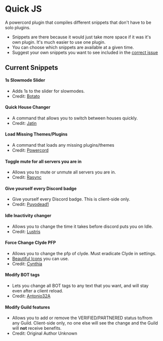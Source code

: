 # Quick JS
A powercord plugin that compiles different snippets that don't have to be solo plugins.

* Snippets are there because it would just take more space if it was it's own plugin. It's much easier to use one plugin.
* You can choose which snippets are available at a given time.
* Suggest your own snippets you want to see included in the [correct issue](https://github.com/12944qwerty/quick-js/issues/1)


## Current Snippets
#### 1s Slowmode Slider
* Adds 1s to the slider for slowmodes.
* Credit: [Botato](https://canary.discord.com/channels/538759280057122817/755005784999329883/758129145648513024)

#### Quick House Changer
* A command that allows you to switch between houses quickly.
* Credit: [Jatin](https://canary.discord.com/channels/538759280057122817/755005784999329883/759741448597274654)

#### Load Missing Themes/Plugins
* A command that loads any missing plugins/themes
* Credit: [Powercord](https://github.com/powercord-org/powercord/blob/737d09139c06b1b48450a6c8086f101ecfd5d780/src/Powercord/plugins/pc-moduleManager/index.js#L136-L170)

#### Toggle mute for all servers you are in
* Allows you to mute or unmute all servers you are in.
* Credit: [Rasync](https://canary.discord.com/channels/538759280057122817/755005784999329883/871486072448774144)

#### Give yourself every Discord badge
* Give yourself every Discord badge. This is client-side only.
* Credit: [Puyodead1](https://canary.discord.com/channels/538759280057122817/755005784999329883/757130283735711754)

#### Idle Inactivity changer
* Allows you to change the time it takes before discord puts you on Idle.
* Credit: [Lustris](https://canary.discord.com/channels/538759280057122817/755005784999329883/789051359495323688)

#### Force Change Clyde PFP
* Allows you to change the pfp of clyde. Must eradicate Clyde in settings.
* [Beautiful Icons](https://better-default-discord.netlify.app/) you can use. 
* Credit: [Cynthia](https://canary.discord.com/channels/538759280057122817/755005784999329883/757773506208464936)

#### Modify BOT tags
* Lets you change all BOT tags to any text that you want, and will stay even after a client reload.
* Credit: [Antonio32A](https://canary.discord.com/channels/538759280057122817/755005784999329883/758770721009827860)

#### Modify Guild features
* Allows you to add or remove the VERIFIED/PARTNERED status to/from any Guild. Client-side only, no one else will see the change and the Guild will **not** receive benefits.
* Credit: Original Author Unknown